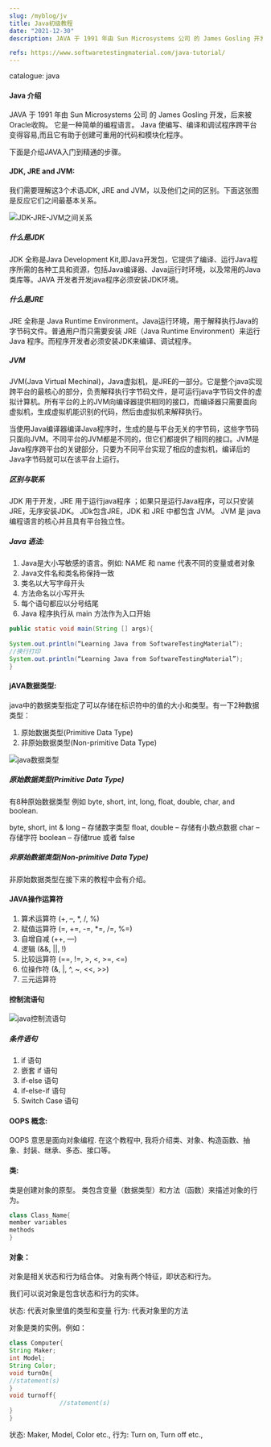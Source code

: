 ```yaml
---
slug: /myblog/jv
title: Java初级教程
date: "2021-12-30"
description: JAVA 于 1991 年由 Sun Microsystems 公司 的 James Gosling 开发，后来被Oracle收购。 它是一种简单的编程语言。 Java 使编写、编译和调试程序跨平台变得容易,而且它有助于创建可重用的代码和模块化程序。

refs: https://www.softwaretestingmaterial.com/java-tutorial/
---
```

catalogue: java

#### Java 介绍

JAVA 于 1991 年由 Sun Microsystems 公司 的 James Gosling 开发，后来被Oracle收购。 它是一种简单的编程语言。 Java 使编写、编译和调试程序跨平台变得容易,而且它有助于创建可重用的代码和模块化程序。

下面是介绍JAVA入门到精通的步骤。

#### JDK, JRE and JVM:
我们需要理解这3个术语JDK, JRE and JVM，以及他们之间的区别。下面这张图是反应它们之间最基本关系。

![JDK-JRE-JVM之间关系](./images/JDK-JRE-JVM-Illustration.webp)

##### 什么是JDK

JDK 全称是Java Development Kit,即Java开发包，它提供了编译、运行Java程序所需的各种工具和资源，包括Java编译器、Java运行时环境，以及常用的Java类库等。JAVA 开发者开发java程序必须安装JDK环境。

##### 什么是JRE 

JRE  全称是 Java Runtime Environment。Java运行环境，用于解释执行Java的字节码文件。普通用户而只需要安装 JRE（Java Runtime Environment）来运行 Java 程序。而程序开发者必须安装JDK来编译、调试程序。

##### JVM 

JVM(Java Virtual Mechinal)，Java虚拟机，是JRE的一部分。它是整个java实现跨平台的最核心的部分，负责解释执行字节码文件，是可运行java字节码文件的虚拟计算机。所有平台的上的JVM向编译器提供相同的接口，而编译器只需要面向虚拟机，生成虚拟机能识别的代码，然后由虚拟机来解释执行。

当使用Java编译器编译Java程序时，生成的是与平台无关的字节码，这些字节码只面向JVM。不同平台的JVM都是不同的，但它们都提供了相同的接口。JVM是Java程序跨平台的关键部分，只要为不同平台实现了相应的虚拟机，编译后的Java字节码就可以在该平台上运行。

##### 区别与联系

JDK 用于开发，JRE 用于运行java程序 ；如果只是运行Java程序，可以只安装JRE，无序安装JDK。
JDk包含JRE，JDK 和 JRE 中都包含 JVM。
JVM 是 java 编程语言的核心并且具有平台独立性。

##### Java 语法:
1. Java是大小写敏感的语言。例如: NAME 和 name  代表不同的变量或者对象
2. Java文件名和类名称保持一致
3. 类名以大写字母开头
4. 方法命名以小写开头
5. 每个语句都应以分号结尾
6. Java 程序执行从 main 方法作为入口开始 

```java
public static void main(String [] args){
 
System.out.println(“Learning Java from SoftwareTestingMaterial”);
//换行打印
System.out.println(“Learning Java from SoftwareTestingMaterial”);
}
```

#### jAVA数据类型:
java中的数据类型指定了可以存储在标识符中的值的大小和类型。有一下2种数据类型：
1. 原始数据类型(Primitive Data Type)
2. 非原始数据类型(Non-primitive Data Type)

![java数据类型](./images/Data-Types.webp)

##### 原始数据类型(Primitive Data Type)
有8种原始数据类型 例如 byte, short, int, long, float, double, char, and boolean.

byte, short, int & long – 存储数字类型
float, double – 存储有小数点数据
char – 存储字符
boolean – 存储true 或者 false

##### 非原始数据类型(Non-primitive Data Type)
非原始数据类型在接下来的教程中会有介绍。

#### JAVA操作运算符

1. 算术运算符 (+, –, *, /, %)
2. 赋值运算符 (=, +=, -=, *=, /=, %=)
3. 自增自减 (++, —)
4. 逻辑 (&&, ||, !)
5. 比较运算符 (==, !=, >, <, >=, <=)
6. 位操作符 (&, |, ^, ~, <<, >>)
7. 三元运算符

#### 控制流语句

![java控制流语句](./images/Control-Statements.webp)

##### 条件语句
1. if 语句
2. 嵌套 if 语句
3. if-else 语句
4. if-else-if 语句
5. Switch Case 语句


#### OOPS 概念:
OOPS 意思是面向对象编程. 在这个教程中, 我将介绍类、对象、构造函数、抽象、封装、继承、多态、接口等。 

#### 类:
类是创建对象的原型。 类包含变量（数据类型）和方法（函数）来描述对象的行为。

```java
class Class_Name{
member variables
methods
}
```
#### 对象：
对象是相关状态和行为结合体。 对象有两个特征，即状态和行为。

我们可以说对象是包含状态和行为的实体。

状态: 代表对象里值的类型和变量
行为: 代表对象里的方法

对象是类的实例。例如：
```java
class Computer{
String Maker;
int Model;
String Color;
void turnOn{
//statement(s)
}
void turnoff{
              //statement(s)
}
}
```

状态: Maker, Model, Color etc.,
行为: Turn on, Turn off etc.,

